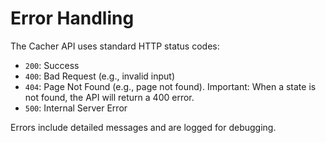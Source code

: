 # Error Handling

The Cacher API uses standard HTTP status codes:

- `200`: Success
- `400`: Bad Request (e.g., invalid input)
- `404`: Page Not Found (e.g., page not found). Important: When a state is not found, the API will return a 400 error.
- `500`: Internal Server Error

Errors include detailed messages and are logged for debugging.
